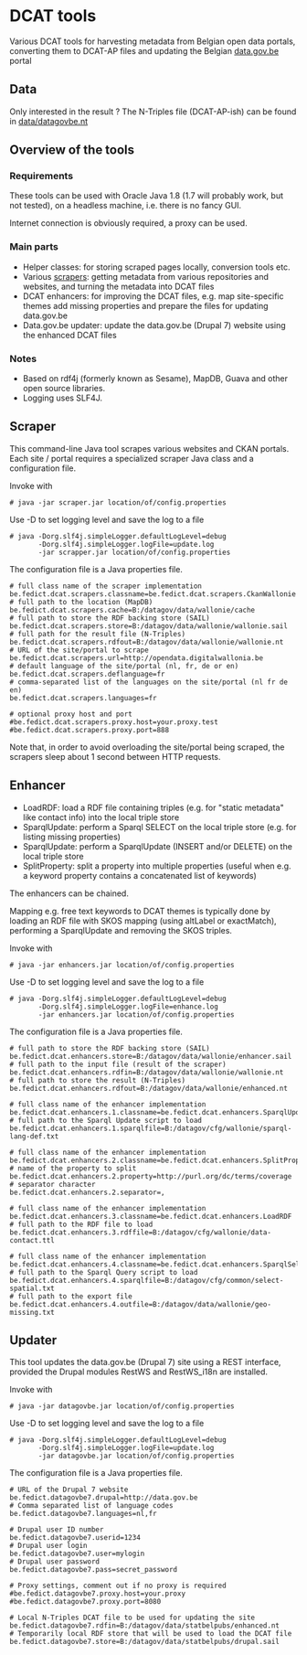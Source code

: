 # DCAT tools

Various DCAT tools for harvesting metadata from Belgian open data portals, 
converting them to DCAT-AP files and updating the Belgian 
[data.gov.be](http://data.gov.be) portal

## Data

Only interested in the result ? The N-Triples file (DCAT-AP-ish) can be found
in [data/datagovbe.nt](data/datagovbe.nt)

## Overview of the tools

### Requirements

These tools can be used with Oracle Java 1.8 (1.7 will probably work, 
but not tested), on a headless machine, i.e. there is no fancy GUI.

Internet connection is obviously required, a proxy can be used.

### Main parts

* Helper classes: for storing scraped pages locally, conversion tools etc.
* Various [scrapers](#scraper): getting metadata from various repositories
and websites, and turning the metadata into DCAT files
* DCAT enhancers: for improving the DCAT files, e.g. map site-specific themes
add missing properties and prepare the files for updating data.gov.be
* Data.gov.be updater: update the data.gov.be (Drupal 7) website using the enhanced DCAT files

### Notes

* Based on rdf4j (formerly known as Sesame), MapDB, Guava and other open
source libraries.
* Logging uses SLF4J.

## Scraper

This command-line Java tool scrapes various websites and CKAN portals.
Each site / portal requires a specialized scraper Java class and a
configuration file.

Invoke with

    # java -jar scraper.jar location/of/config.properties

Use -D to set logging level and save the log to a file

    # java -Dorg.slf4j.simpleLogger.defaultLogLevel=debug 
           -Dorg.slf4j.simpleLogger.logFile=update.log
           -jar scrapper.jar location/of/config.properties

The configuration file is a Java properties file.

    # full class name of the scraper implementation
    be.fedict.dcat.scrapers.classname=be.fedict.dcat.scrapers.CkanWallonie
    # full path to the location (MapDB)
    be.fedict.dcat.scrapers.cache=B:/datagov/data/wallonie/cache
    # full path to store the RDF backing store (SAIL)
    be.fedict.dcat.scrapers.store=B:/datagov/data/wallonie/wallonie.sail
    # full path for the result file (N-Triples)
    be.fedict.dcat.scrapers.rdfout=B:/datagov/data/wallonie/wallonie.nt
    # URL of the site/portal to scrape
    be.fedict.dcat.scrapers.url=http://opendata.digitalwallonia.be
    # default language of the site/portal (nl, fr, de or en)
    be.fedict.dcat.scrapers.deflanguage=fr
    # comma-separated list of the languages on the site/portal (nl fr de en)
    be.fedict.dcat.scrapers.languages=fr

    # optional proxy host and port
    #be.fedict.dcat.scrapers.proxy.host=your.proxy.test
    #be.fedict.dcat.scrapers.proxy.port=888


Note that, in order to avoid overloading the site/portal being scraped, 
the scrapers sleep about 1 second between HTTP requests.

## Enhancer

* LoadRDF: load a RDF file containing triples (e.g. for "static metadata"
like contact info) into the local triple store
* SparqlUpdate: perform a Sparql SELECT on the local triple store (e.g. for
listing missing properties)
* SparqlUpdate: perform a SparqlUpdate (INSERT and/or DELETE) on the local
triple store
* SplitProperty: split a property into multiple properties (useful when e.g.
a keyword property contains a concatenated list of keywords) 

The enhancers can be chained.

Mapping e.g. free text keywords to DCAT themes is typically done by loading
an RDF file with SKOS mapping (using altLabel or exactMatch), performing a
SparqlUpdate and removing the SKOS triples.

Invoke with

    # java -jar enhancers.jar location/of/config.properties

Use -D to set logging level and save the log to a file

    # java -Dorg.slf4j.simpleLogger.defaultLogLevel=debug 
           -Dorg.slf4j.simpleLogger.logFile=enhance.log
           -jar enhancers.jar location/of/config.properties

The configuration file is a Java properties file.

    # full path to store the RDF backing store (SAIL)
    be.fedict.dcat.enhancers.store=B:/datagov/data/wallonie/enhancer.sail
    # full path to the input file (result of the scraper)
    be.fedict.dcat.enhancers.rdfin=B:/datagov/data/wallonie/wallonie.nt
    # full path to store the result (N-Triples)
    be.fedict.dcat.enhancers.rdfout=B:/datagov/data/wallonie/enhanced.nt

    # full class name of the enhancer implementation
    be.fedict.dcat.enhancers.1.classname=be.fedict.dcat.enhancers.SparqlUpdate
    # full path to the Sparql Update script to load
    be.fedict.dcat.enhancers.1.sparqlfile=B:/datagov/cfg/wallonie/sparql-lang-def.txt

    # full class name of the enhancer implementation
    be.fedict.dcat.enhancers.2.classname=be.fedict.dcat.enhancers.SplitProperty
    # name of the property to split
    be.fedict.dcat.enhancers.2.property=http://purl.org/dc/terms/coverage
    # separator character
    be.fedict.dcat.enhancers.2.separator=,

    # full class name of the enhancer implementation
    be.fedict.dcat.enhancers.3.classname=be.fedict.dcat.enhancers.LoadRDF
    # full path to the RDF file to load
    be.fedict.dcat.enhancers.3.rdffile=B:/datagov/cfg/wallonie/data-contact.ttl

    # full class name of the enhancer implementation
    be.fedict.dcat.enhancers.4.classname=be.fedict.dcat.enhancers.SparqlSelect
    # full path to the Sparql Query script to load
    be.fedict.dcat.enhancers.4.sparqlfile=B:/datagov/cfg/common/select-spatial.txt
    # full path to the export file 
    be.fedict.dcat.enhancers.4.outfile=B:/datagov/data/wallonie/geo-missing.txt

 
## Updater

This tool updates the data.gov.be (Drupal 7) site using a REST interface,
provided the Drupal modules RestWS and RestWS_i18n are installed.

Invoke with

    # java -jar datagovbe.jar location/of/config.properties

Use -D to set logging level and save the log to a file

    # java -Dorg.slf4j.simpleLogger.defaultLogLevel=debug 
           -Dorg.slf4j.simpleLogger.logFile=update.log
           -jar datagovbe.jar location/of/config.properties


The configuration file is a Java properties file.

    # URL of the Drupal 7 website
    be.fedict.datagovbe7.drupal=http://data.gov.be
    # Comma separated list of language codes
    be.fedict.datagovbe7.languages=nl,fr

    # Drupal user ID number
    be.fedict.datagovbe7.userid=1234
    # Drupal user login
    be.fedict.datagovbe7.user=mylogin
    # Drupal user password
    be.fedict.datagovbe7.pass=secret_password

    # Proxy settings, comment out if no proxy is required
    #be.fedict.datagovbe7.proxy.host=your.proxy
    #be.fedict.datagovbe7.proxy.port=8080

    # Local N-Triples DCAT file to be used for updating the site
    be.fedict.datagovbe7.rdfin=B:/datagov/data/statbelpubs/enhanced.nt
    # Temporarily local RDF store that will be used to load the DCAT file 
    be.fedict.datagovbe7.store=B:/datagov/data/statbelpubs/drupal.sail
    
